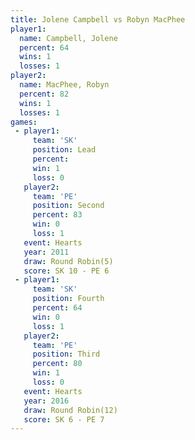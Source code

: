 ```yaml
---
title: Jolene Campbell vs Robyn MacPhee
player1:                
  name: Campbell, Jolene
  percent: 64           
  wins: 1               
  losses: 1             
player2:                
  name: MacPhee, Robyn  
  percent: 82           
  wins: 1               
  losses: 1             
games:
 - player1:        
     team: 'SK'    
     position: Lead
     percent:      
     win: 1        
     loss: 0       
   player2:          
     team: 'PE'      
     position: Second
     percent: 83     
     win: 0          
     loss: 1         
   event: Hearts       
   year: 2011          
   draw: Round Robin(5)
   score: SK 10 - PE 6 
 - player1:          
     team: 'SK'      
     position: Fourth
     percent: 64     
     win: 0          
     loss: 1         
   player2:         
     team: 'PE'     
     position: Third
     percent: 80    
     win: 1         
     loss: 0        
   event: Hearts        
   year: 2016           
   draw: Round Robin(12)
   score: SK 6 - PE 7   
---
```

